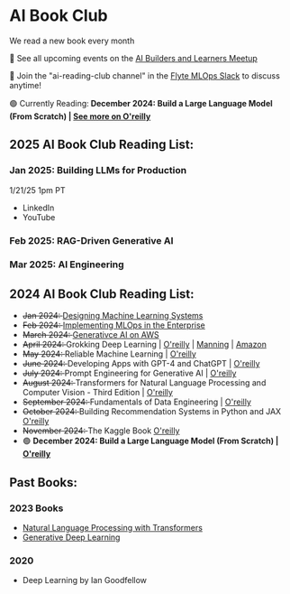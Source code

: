 # AI Book Club 

We read a new book every month

📅 See all upcoming events on the [AI Builders and Learners Meetup](https://www.meetup.com/ai-builders-and-learners-seattle/)

💬 Join the "ai-reading-club channel" in the [Flyte MLOps Slack](https://slack.flyte.org/) to discuss anytime!

🟢 Currently Reading:<b> December 2024: Build a Large Language Model (From Scratch) | [See more on O'reilly](https://learning.oreilly.com/library/view/build-a-large/9781633437166/)</b>

## 2025 AI Book Club Reading List:

### Jan 2025: Building LLMs for Production
1/21/25 1pm PT
- LinkedIn
- YouTube

### Feb 2025: RAG-Driven Generative AI

### Mar 2025: AI Engineering


## 2024 AI Book Club Reading List:

- <strike> Jan 2024: </strike> [Designing Machine Learning Systems](https://learning.oreilly.com/library/view/designing-machine-learning/9781098107956/)
- <strike> Feb 2024: </strike> [Implementing MLOps in the Enterprise](https://learning.oreilly.com/library/view/implementing-mlops-in/9781098136574/)
- <strike> March 2024: </strike> [Generativce AI on AWS](https://learning.oreilly.com/library/view/generative-ai-on/9781098159214/)
- <strike>  April 2024: </strike> Grokking Deep Learning | [O'reilly](https://learning.oreilly.com/library/view/grokking-deep-learning/9781617293702/) | [Manning](https://www.manning.com/books/grokking-deep-learning) | [Amazon](https://www.amazon.com/Grokking-Deep-Learning-Andrew-Trask/dp/1617293709/)
- <strike> May 2024: </strike>  Reliable Machine Learning | [O'reilly](https://learning.oreilly.com/library/view/reliable-machine-learning/9781098106218/)
- <strike> June 2024: </strike> Developing Apps with GPT-4 and ChatGPT | [O'reilly](https://learning.oreilly.com/library/view/developing-apps-with/9781098152475/)  
- <strike> July 2024: </strike> Prompt Engineering for Generative AI | [O'reilly](https://www.oreilly.com/library/view/prompt-engineering-for/9781098153427/) 
- <strike> August 2024: </strike>Transformers for Natural Language Processing and Computer Vision - Third Edition | [O'reilly](https://learning.oreilly.com/library/view/transformers-for-natural/9781805128724/)
- <strike> September 2024: </strike>Fundamentals of Data Engineering | [O'reilly](https://learning.oreilly.com/library/view/fundamentals-of-data/9781098108298/)
- <strike> October 2024: </strike>Building Recommendation Systems in Python and JAX [O'reilly](https://www.oreilly.com/library/view/building-recommendation-systems/9781492097983/) 
- <strike> November 2024: </strike>The Kaggle Book [O'reilly](https://learning.oreilly.com/library/view/the-kaggle-book/9781801817479/)
- 🟢 <b> December 2024: Build a Large Language Model (From Scratch) | [O'reilly](https://learning.oreilly.com/library/view/build-a-large/9781633437166/)</b>




## Past Books:

### 2023 Books
-  [Natural Language Processing with Transformers](https://learning.oreilly.com/library/view/natural-language-processing/9781098136789/)
-  [Generative Deep Learning](https://learning.oreilly.com/library/view/generative-deep-learning/9781098134174/)


### 2020
- Deep Learning by Ian Goodfellow






